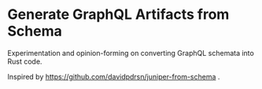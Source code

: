 # Generate GraphQL Artifacts from Schema

Experimentation and opinion-forming on converting GraphQL
schemata into Rust code.

Inspired by https://github.com/davidpdrsn/juniper-from-schema .



